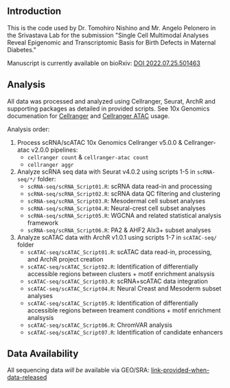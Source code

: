 ## Introduction

This is the code used by Dr. Tomohiro Nishino and Mr. Angelo Pelonero in the Srivastava Lab for the submission "Single Cell Multimodal Analyses Reveal Epigenomic and Transcriptomic Basis for Birth Defects in Maternal Diabetes."

Manuscript is currently available on bioRxiv: [DOI 2022.07.25.501463](https://doi.org/10.1101/2022.07.25.501463)

## Analysis
All data was processed and analyzed using Cellranger, Seurat, ArchR and supporting packages as detailed in provided scripts. See 10x Genomics documenation for [Cellranger](https://support.10xgenomics.com/single-cell-gene-expression/software/pipelines/latest/what-is-cell-ranger) and [Cellranger ATAC](https://support.10xgenomics.com/single-cell-atac/software/pipelines/latest/what-is-cell-ranger-atac) usage.

Analysis order:

1. Process scRNA/scATAC 10x Genomics Cellranger v5.0.0 & Cellranger-atac v2.0.0 pipelines:
   - `cellranger count` & `cellranger-atac count`
   - `cellranger aggr`
2. Analyze scRNA seq data with Seurat v4.0.2 using scripts 1-5 in `scRNA-seq/*/` folder:
    - `scRNA-seq/scRNA_Script01.R`: scRNA data read-in and processing
    - `scRNA-seq/scRNA_Script02.R`: scRNA data QC filtering and clustering
    - `scRNA-seq/scRNA_Script03.R`: Mesodermal cell subset analyses
    - `scRNA-seq/scRNA_Script04.R`: Neural-crest cell subset analyses
    - `scRNA-seq/scRNA_Script05.R`: WGCNA and related statistical analysis framework
    - `scRNA-seq/scRNA_Script06.R`: PA2 & AHF2 Alx3+ subset analyses
3. Analyze scATAC data with ArchR v1.0.1 using scripts 1-7 in `scATAC-seq/` folder
    - `scATAC-seq/scATAC_Script01.R`: scATAC data read-in, processing, and ArchR project creation
    - `scATAC-seq/scATAC_Script02.R`: Identification of differentially accessible regions between clusters + motif enrichment analsysis
    - `scATAC-seq/scATAC_Script03.R`: scRNA+scATAC data integration
    - `scATAC-seq/scATAC_Script04.R`: Neural Creast and Mesoderm subset analyses
    - `scATAC-seq/scATAC_Script05.R`: Identification of differentially accessible regions between treament conditions + motif enrichment analsysis
    - `scATAC-seq/scATAC_Script06.R`: ChromVAR analysis
    - `scATAC-seq/scATAC_Script07.R`: Identification of candidate enhancers

## Data Availability

All sequencing data *will be* available via GEO/SRA: [link-provided-when-data-released](https://www.ncbi.nlm.nih.gov/sra)


